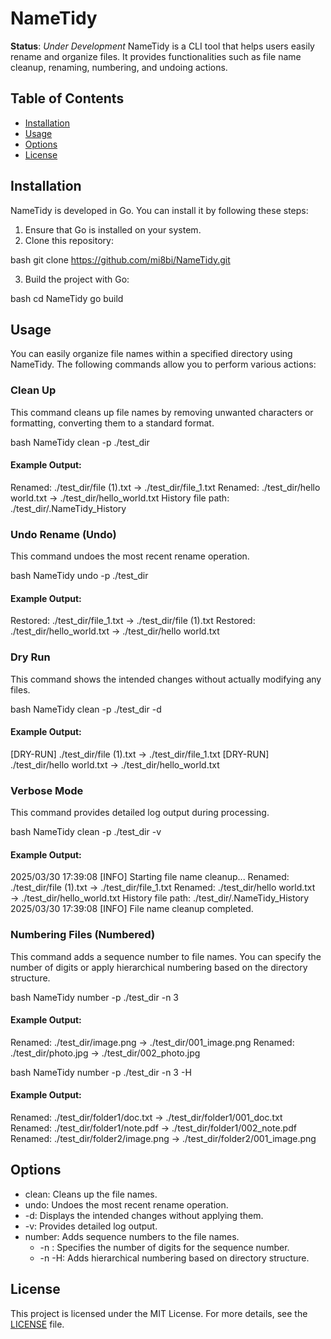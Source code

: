 # NameTidy

**Status**: *Under Development*
NameTidy is a CLI tool that helps users easily rename and organize files. It provides functionalities such as file name cleanup, renaming, numbering, and undoing actions.

## Table of Contents

- [Installation](#installation)
- [Usage](#usage)
- [Options](#options)
- [License](#license)

## Installation

NameTidy is developed in Go. You can install it by following these steps:

1. Ensure that Go is installed on your system.
2. Clone this repository:
   
bash
   git clone https://github.com/mi8bi/NameTidy.git

3. Build the project with Go:
   
bash
   cd NameTidy
   go build


## Usage

You can easily organize file names within a specified directory using NameTidy. The following commands allow you to perform various actions:

### Clean Up
This command cleans up file names by removing unwanted characters or formatting, converting them to a standard format.

bash
NameTidy clean -p ./test_dir

#### Example Output:
Renamed: ./test_dir/file (1).txt → ./test_dir/file_1.txt
Renamed: ./test_dir/hello world.txt → ./test_dir/hello_world.txt
History file path: ./test_dir/.NameTidy_History


### Undo Rename (Undo)
This command undoes the most recent rename operation.

bash
NameTidy undo -p ./test_dir

#### Example Output:
Restored: ./test_dir/file_1.txt → ./test_dir/file (1).txt
Restored: ./test_dir/hello_world.txt → ./test_dir/hello world.txt


### Dry Run
This command shows the intended changes without actually modifying any files.

bash
NameTidy clean -p ./test_dir -d

#### Example Output:
[DRY-RUN] ./test_dir/file (1).txt → ./test_dir/file_1.txt
[DRY-RUN] ./test_dir/hello world.txt → ./test_dir/hello_world.txt


### Verbose Mode
This command provides detailed log output during processing.

bash
NameTidy clean -p ./test_dir -v

#### Example Output:
2025/03/30 17:39:08 [INFO] Starting file name cleanup...
Renamed: ./test_dir/file (1).txt → ./test_dir/file_1.txt
Renamed: ./test_dir/hello world.txt → ./test_dir/hello_world.txt
History file path: ./test_dir/.NameTidy_History
2025/03/30 17:39:08 [INFO] File name cleanup completed.


### Numbering Files (Numbered)
This command adds a sequence number to file names. You can specify the number of digits or apply hierarchical numbering based on the directory structure.

bash
NameTidy number -p ./test_dir -n 3

#### Example Output:
Renamed: ./test_dir/image.png → ./test_dir/001_image.png
Renamed: ./test_dir/photo.jpg → ./test_dir/002_photo.jpg


bash
NameTidy number -p ./test_dir -n 3 -H

#### Example Output:
Renamed: ./test_dir/folder1/doc.txt → ./test_dir/folder1/001_doc.txt
Renamed: ./test_dir/folder1/note.pdf → ./test_dir/folder1/002_note.pdf
Renamed: ./test_dir/folder2/image.png → ./test_dir/folder2/001_image.png


## Options

- clean: Cleans up the file names.
- undo: Undoes the most recent rename operation.
- -d: Displays the intended changes without applying them.
- -v: Provides detailed log output.
- number: Adds sequence numbers to the file names.
  - -n <digits>: Specifies the number of digits for the sequence number.
  - -n <digits> -H: Adds hierarchical numbering based on directory structure.

## License

This project is licensed under the MIT License. For more details, see the [LICENSE](LICENSE) file.
